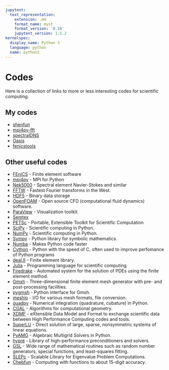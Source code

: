 ```yaml
---
jupytext:
  text_representation:
    extension: .md
    format_name: myst
    format_version: '0.10'
    jupytext_version: 1.5.2
kernelspec:
  display_name: Python 3
  language: python
  name: python3
---
```


# Codes

Here is a collection of links to more or less interesting codes for scientific computing.

## My codes 

- [shenfun](https://shenfun.readthedocs.io/en/latest/)
- [mpi4py-fft](https://mpi4py-fft.readthedocs.io/en/latest/)
- [spectralDNS](https://github.com/spectralDNS/spectralDNS)
- [Oasis](https://github.com/mikaem/Oasis)
- [fenicstools](https://github.com/mikaem/fenicstools)

## Other useful codes

- [FEniCS](https://www.fenicsproject.org) - Finite element software
- [mpi4py](https://bitbucket.org/mpi4py/mpi4py) - MPI for Python
- [Nek5000](https://nek5000.mcs.anl.gov) - Spectral element Navier-Stokes and similar
- [FFTW](http://www.fftw.org) - Fastest Fourier transforms in the West.
- [HDF5](https://www.hdfgroup.org) - Binary data storage
- [OpenFOAM](https://openfoam.org) - Open source CFD (computational fluid dynamics) software.
- [ParaView](https://www.paraview.org) - Visualization toolkit.
- [Semtex](http://users.monash.edu.au/~bburn/semtex.html)
- [PETSc](https://www.mcs.anl.gov/petsc/) - Portable, Extensible Toolkit for Scientific Computation
- [SciPy](https://www.scipy.org) - Scientific computing in Python.
- [NumPy](https://numpy.org/) - Scientific computing in Python.
- [Sympy](https://sympy.org) - Python library for symbolic mathematics.
- [Numba](https://numba.pydata.org) - Makes Python code faster
- [Cython](https://cython.org) - Python with the speed of C, often used to improve perfomance of Python programs
- [deal.II](https://dealii.org) - Finite element library.
- [Julia](https://julialang.org) - Programming language for scientific computing
- [Firedrake](https://www.firedrakeproject.org) - Automated system for the solution of PDEs using the finite element method.
- [Gmsh](http://gmsh.info) - Three-dimensional finite element mesh generator with pre- and post-processing facilities.
- [pygmsh](https://github.com/nschloe/pygmsh) - Python interface for Gmsh.
- [meshio](https://github.com/nschloe/meshio) - I/O for various mesh formats, file conversion.
- [quadpy](https://github.com/nschloe/quadpy) - Numerical integration (quadrature, cubature) in Python.
- [CGAL](https://www.cgal.org) - Algorithms for computational geometry.
- [XDMF](http://www.xdmf.org/index.php/Main_Page) - eXtensible Data Model and Format to exchange scientific data between High Performance Computing codes and tools.
- [SuperLU](https://portal.nersc.gov/project/sparse/superlu/) - Direct solution of large, sparse, nonsymmetric systems of linear equations.
- [PyAMG](https://pyamg.github.io) - Algebraic Multigrid Solvers in Python.
- [hypre](https://computing.llnl.gov/projects/hypre-scalable-linear-solvers-multigrid-methods) - Library of high-performance preconditioners and solvers.
- [GSL](https://www.gnu.org/software/gsl/) - Wide range of mathematical routines such as random number generators, special functions, and least-squares fitting.
- [SLEPc](http://slepc.upv.es) - Scalable Library for Eigenvalue Problem Computations.
- [Chebfun](https://www.chebfun.org/) - Computing with functions to about 15-digit accuracy.
